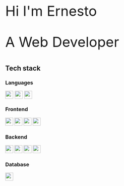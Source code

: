 <p style="font-size:44px">Hi I'm Ernesto</p>
<p style="font-size:44px">A Web Developer</p>

## Tech stack

### Languages
<div style="display:flex;">
 <img src=" https://img.shields.io/badge/-JavaScript-C69D00?style=flat&logoColor=white&logo=javascript" height="25" style="margin-right:5px"/> 
 <img src="https://img.shields.io/badge/-TypeScript-2f74c0?style=flat&logoColor=white&logo=typescript" height="25" style="margin-right:5px"/>
 <img src="https://img.shields.io/badge/-Java-990010?logo=java&logoColor=white" height="25" style="margin-right:5px"/> 
</div>

### Frontend
 <img src="https://img.shields.io/badge/-HTML-E34F26?logo=html5&logoColor=white" height="25"/> 
 <img src="https://img.shields.io/badge/-CSS-254bdd?&logoColor=white&logo=css3" height="25"/>
 <img src="https://img.shields.io/badge/Vue.js-35495E?style=flat&logo=vuedotjs&logoColor=4FC08D" height="25"/>
 <img src="https://img.shields.io/badge/-Sass-927?style=flat&logoColor=white&logo=sass" height="25"/>

### Backend
 <img src="https://img.shields.io/badge/node.js-6DA55F?style=flat&logo=node.js&logoColor=white" height="25"/> 
 <img src="https://img.shields.io/badge/-express-white?&logoColor=black&logo=express" height="25"/>
 <img src="https://img.shields.io/badge/nestjs-%23E0234E.svg?style=flat&logo=nestjs&logoColor=white" height="25"/>
 <img src="https://img.shields.io/badge/-Websockets-151515?style=flat&logo=socket.io" height="25"/>

### Database
 <img src="https://img.shields.io/badge/-PostgreSQL-272735?style=flat&logo=postgresql" height="25"/>
